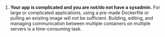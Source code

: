 1. **Your app is complicated and you are not/do not have a sysadmin.** 
For large or complicated applications, using a pre-made Dockerfile or pulling an existing 
image will not be sufficient. Building, editing, and managing communication between multiple 
containers on multiple servers is a time-consuming task.
